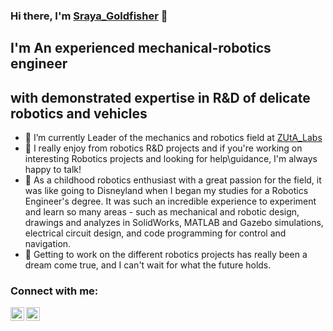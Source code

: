 ### Hi there, I'm [Sraya_Goldfisher][website] 👋

## I'm An experienced mechanical-robotics engineer 
## with demonstrated expertise in R&D of delicate robotics and vehicles

- 🔭 I’m currently Leader of the mechanics and robotics field at [ZUtA_Labs][company]
- 💬 I really enjoy from robotics R&D projects 
      and if you're working on interesting Robotics projects 
      and looking for help\guidance, I'm always happy to talk!
- 🌱 As a childhood robotics enthusiast with a great passion for the field, 
      it was like going to Disneyland when I began my studies for a Robotics Engineer's degree. 
      It was such an incredible experience to experiment and learn so many areas - 
      such as mechanical and robotic design, drawings and analyzes in SolidWorks, 
      MATLAB and Gazebo simulations, electrical circuit design, 
      and code programming for control and navigation.
- 👯 Getting to work on the different robotics projects has really been a dream come true, 
      and I can't wait for what the future holds.

### Connect with me:

[<img align="left" alt="SrayaGoldfisher | YouTube" width="22px" src="https://cdn.jsdelivr.net/npm/simple-icons@v3/icons/youtube.svg" />][youtube]
[<img align="left" alt="SrayaGoldfisher | LinkedIn" width="22px" src="https://cdn.jsdelivr.net/npm/simple-icons@v3/icons/linkedin.svg" />][linkedin]

</details>

[website]: http://www.linkedin.com/in/Sraya-Goldfisher
[company]: https://www.zutalabs.com/
[youtube]: https://www.youtube.com/channel/UCm1MNLkXrmuwaoFIFxE9zVA
[linkedin]: http://www.linkedin.com/in/Sraya-Goldfisher
